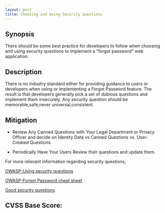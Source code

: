 ```yaml
---
layout: post
title: Choosing and Using Security questions 
---
```

<!---
Using Security questions
-->
Synopsis
---------------
There should be some best practice for developers to follow when choosing and using security questions to implement a "forgot password" web application.

Description
-----------------
There is no industry standard either for providing guidance to users or developers when using or implementing a Forgot Password feature. The result is that developers generally pick a set of dubious questions and implement them insecurely. 
Any security question should be memorable,safe,never universal,consistent.

Mitigation
---------------
* Review Any Canned Questions with Your Legal Department or Privacy Officer and  decide on Identity Data vs Canned Questions vs. User-Created Questions.

* Periodically Have Your Users Review their questions and update them.

For more relevant information regarding security questions,

[OWASP-Using security questions](https://www.owasp.org/index.php/Choosing_and_Using_Security_Questions_Cheat_Sheet)

[OWASP-Forgot Password cheat sheet](https://www.owasp.org/index.php/Forgot_Password_Cheat_Sheet)

[Good security questions](http://goodsecurityquestions.com)


CVSS Base Score:
----------------------------

